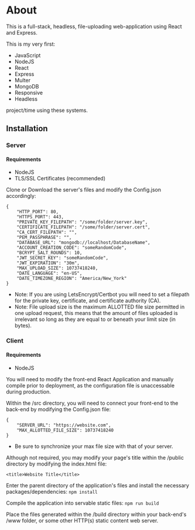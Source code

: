 # About
This is a full-stack, headless, file-uploading web-application using React and Express.

This is my very first:
- JavaScript
- NodeJS
- React
- Express
- Multer
- MongoDB
- Responsive
- Headless

project/time using these systems.

## Installation
### Server
#### Requirements
- NodeJS
- TLS/SSL Certificates (recommended)

Clone or Download the server's files and modify the Config.json accordingly:

```
{
    "HTTP_PORT": 80,
    "HTTPS_PORT": 443,
    "PRIVATE_KEY_FILEPATH": "/some/folder/server.key",
    "CERTIFICATE_FILEPATH": "/some/folder/server.cert",
    "CA_CERT_FILEPATH": "",
    "PEM_PASSPHRASE": "",
    "DATABASE_URL": "mongodb://localhost/DatabaseName",
    "ACCOUNT_CREATION_CODE": "someRandomCode",
    "BCRYPT_SALT_ROUNDS": 10,
    "JWT_SECRET_KEY": "someRandomCode",
    "JWT_EXPIRATION": "30m",
    "MAX_UPLOAD_SIZE": 10737418240,
    "DATE_LANGUAGE": "en-US",
    "DATE_TIMEZONE_REGION": "America/New_York"
}
```

- Note: If you are using LetsEncrypt/Certbot you will need to set a filepath for the private key, certificate, and certificate authority (CA).
- Note: File upload size is the maximum ALLOTTED file size permitted in one upload request, this means that the amount of files uploaded is irrelevant so long as they are equal to or beneath your limit size (in bytes).

### Client
#### Requirements
- NodeJS

You will need to modify the front-end React Application and manually compile prior to deployment, as the configuration file is unaccessable during production.

Within the /src directory, you will need to connect your front-end to the back-end by modifying the Config.json file:

```
{
    "SERVER_URL": "https://website.com",
    "MAX_ALLOTTED_FILE_SIZE": 10737418240
}
```
- Be sure to synchronize your max file size with that of your server.

Although not required, you may modify your page's title within the /public directory by modifying the index.html file:

```
<title>Website Title</title>
```

Enter the parent directory of the application's files and install the necessary packages/dependencies:
```npm install```

Compile the application into servable static files:
```npm run build```

Place the files generated within the /build directory within your back-end's /www folder, or some other HTTP(s) static content web server.
